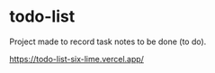 # todo-list
Project made to record task notes to be done (to do).

https://todo-list-six-lime.vercel.app/
